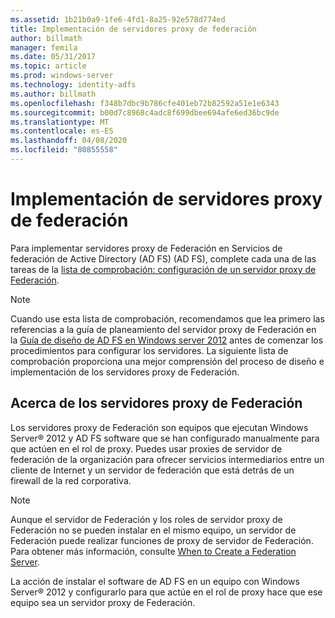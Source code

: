 ```yaml
---
ms.assetid: 1b21b0a9-1fe6-4fd1-8a25-92e578d774ed
title: Implementación de servidores proxy de federación
author: billmath
manager: femila
ms.date: 05/31/2017
ms.topic: article
ms.prod: windows-server
ms.technology: identity-adfs
ms.author: billmath
ms.openlocfilehash: f348b7dbc9b786cfe401eb72b82592a51e1e6343
ms.sourcegitcommit: b00d7c8968c4adc8f699dbee694afe6ed36bc9de
ms.translationtype: MT
ms.contentlocale: es-ES
ms.lasthandoff: 04/08/2020
ms.locfileid: "80855558"
---
```

# <a name="deploying-federation-server-proxies"></a>Implementación de servidores proxy de federación

Para implementar servidores proxy de Federación en Servicios de federación de Active Directory (AD FS) \(AD FS\), complete cada una de las tareas de la [lista de comprobación: configuración de un servidor proxy de Federación](Checklist--Setting-Up-a-Federation-Server-Proxy.md).  
  
> [!NOTE]  
> Cuando use esta lista de comprobación, recomendamos que lea primero las referencias a la guía de planeamiento del servidor proxy de Federación en la [Guía de diseño de AD FS en Windows server 2012](https://technet.microsoft.com/library/dd807036.aspx) antes de comenzar los procedimientos para configurar los servidores. La siguiente lista de comprobación proporciona una mejor comprensión del proceso de diseño e implementación de los servidores proxy de Federación.  
  
## <a name="about-federation-server-proxies"></a>Acerca de los servidores proxy de Federación  
Los servidores proxy de Federación son equipos que ejecutan Windows Server&reg; 2012 y AD FS software que se han configurado manualmente para que actúen en el rol de proxy. Puedes usar proxies de servidor de federación de la organización para ofrecer servicios intermediarios entre un cliente de Internet y un servidor de federación que está detrás de un firewall de la red corporativa.  
  
> [!NOTE]  
> Aunque el servidor de Federación y los roles de servidor proxy de Federación no se pueden instalar en el mismo equipo, un servidor de Federación puede realizar funciones de proxy de servidor de Federación. Para obtener más información, consulte [When to Create a Federation Server](https://technet.microsoft.com/library/dd807101.aspx).  
  
La acción de instalar el software de AD FS en un equipo con Windows Server&reg; 2012 y configurarlo para que actúe en el rol de proxy hace que ese equipo sea un servidor proxy de Federación.  
  


